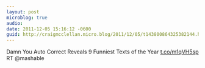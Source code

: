 ```yaml
---
layout: post
microblog: true
audio: 
date: 2011-12-05 15:16:12 -0600
guid: http://craigmcclellan.micro.blog/2011/12/05/t143800864325382144.html
---
```

Damn You Auto Correct Reveals 9 Funniest Texts of the Year [t.co/m1qVH5sp](http://t.co/m1qVH5sp)  RT @mashable
